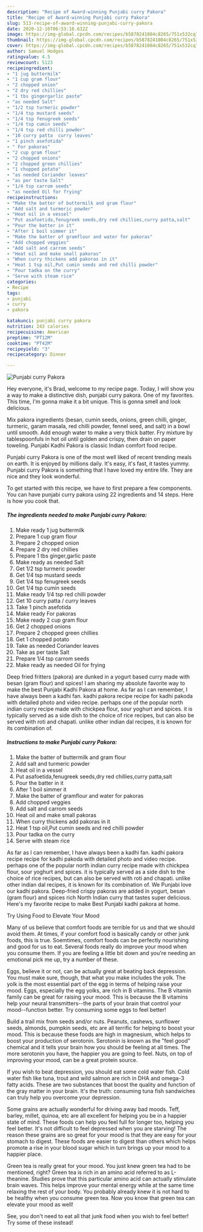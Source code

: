 ```yaml
---
description: "Recipe of Award-winning Punjabi curry Pakora"
title: "Recipe of Award-winning Punjabi curry Pakora"
slug: 513-recipe-of-award-winning-punjabi-curry-pakora
date: 2020-12-16T06:53:18.632Z
image: https://img-global.cpcdn.com/recipes/b5878241084c8265/751x532cq70/punjabi-curry-pakora-recipe-main-photo.jpg
thumbnail: https://img-global.cpcdn.com/recipes/b5878241084c8265/751x532cq70/punjabi-curry-pakora-recipe-main-photo.jpg
cover: https://img-global.cpcdn.com/recipes/b5878241084c8265/751x532cq70/punjabi-curry-pakora-recipe-main-photo.jpg
author: Samuel Hodges
ratingvalue: 4.5
reviewcount: 5123
recipeingredient:
- "1 jug buttermilk"
- "1 cup gram flour"
- "2 chopped onion"
- "2 dry red chillies"
- "1 tbs gingergarlic paste"
- "as needed Salt"
- "1/2 tsp turmeric powder"
- "1/4 tsp mustard seeds"
- "1/4 tsp fenugreek seeds"
- "1/4 tsp cumin seeds"
- "1/4 tsp red chilli powder"
- "10 curry patta  curry leaves"
- "1 pinch asefotida"
- " For pakoras"
- "2 cup gram flour"
- "2 chopped onions"
- "2 chopped green chillies"
- "1 chopped potato"
- "as needed Coriander leaves"
- "as per taste Salt"
- "1/4 tsp carrom seeds"
- "as needed Oil for frying"
recipeinstructions:
- "Make the batter of buttermilk and gram flour"
- "Add salt and turmeric powder"
- "Heat oil in a vessel"
- "Put asafoetida,fenugreek seeds,dry red chillies,curry patta,salt"
- "Pour the batter in it"
- "After 1 boil simmer it"
- "Make the batter of gramflour and water for pakoras"
- "Add chopped veggies"
- "Add salt and carrom seeds"
- "Heat oil and make small pakoras"
- "When curry thickens add pakoras in it"
- "Heat 1 tsp oil,Put cumin seeds and red chilli powder"
- "Pour tadka on the curry"
- "Serve with steam rice"
categories:
- Recipe
tags:
- punjabi
- curry
- pakora

katakunci: punjabi curry pakora 
nutrition: 243 calories
recipecuisine: American
preptime: "PT12M"
cooktime: "PT42M"
recipeyield: "3"
recipecategory: Dinner

---
```



![Punjabi curry Pakora](https://img-global.cpcdn.com/recipes/b5878241084c8265/751x532cq70/punjabi-curry-pakora-recipe-main-photo.jpg)

Hey everyone, it's Brad, welcome to my recipe page. Today, I will show you a way to make a distinctive dish, punjabi curry pakora. One of my favorites. This time, I'm gonna make it a bit unique. This is gonna smell and look delicious.

Mix pakora ingredients (besan, cumin seeds, onions, green chilli, ginger, turmeric, garam masala, red chilli powder, fennel seed, and salt) in a bowl until smooth. Add enough water to make a very thick batter. Fry mixture by tablespoonfuls in hot oil until golden and crispy, then drain on paper toweling. Punjabi Kadhi Pakora is classic Indian comfort food recipe.

Punjabi curry Pakora is one of the most well liked of recent trending meals on earth. It is enjoyed by millions daily. It's easy, it's fast, it tastes yummy. Punjabi curry Pakora is something that I have loved my entire life. They are nice and they look wonderful.


To get started with this recipe, we have to first prepare a few components. You can have punjabi curry pakora using 22 ingredients and 14 steps. Here is how you cook that.

<!--inarticleads1-->

##### The ingredients needed to make Punjabi curry Pakora:

1. Make ready 1 jug buttermilk
1. Prepare 1 cup gram flour
1. Prepare 2 chopped onion
1. Prepare 2 dry red chillies
1. Prepare 1 tbs ginger,garlic paste
1. Make ready as needed Salt
1. Get 1/2 tsp turmeric powder
1. Get 1/4 tsp mustard seeds
1. Get 1/4 tsp fenugreek seeds
1. Get 1/4 tsp cumin seeds
1. Make ready 1/4 tsp red chilli powder
1. Get 10 curry patta / curry leaves
1. Take 1 pinch asefotida
1. Make ready  For pakoras
1. Make ready 2 cup gram flour
1. Get 2 chopped onions
1. Prepare 2 chopped green chillies
1. Get 1 chopped potato
1. Take as needed Coriander leaves
1. Take as per taste Salt
1. Prepare 1/4 tsp carrom seeds
1. Make ready as needed Oil for frying


Deep fried fritters (pakora) are dunked in a yogurt based curry made with besan (gram flour) and spices! I am sharing my absolute favorite way to make the best Punjabi Kadhi Pakora at home. As far as I can remember, I have always been a kadhi fan. kadhi pakora recipe recipe for kadhi pakoda with detailed photo and video recipe. perhaps one of the popular north indian curry recipe made with chickpea flour, sour yoghurt and spices. it is typically served as a side dish to the choice of rice recipes, but can also be served with roti and chapati. unlike other indian dal recipes, it is known for its combination of. 

<!--inarticleads2-->

##### Instructions to make Punjabi curry Pakora:

1. Make the batter of buttermilk and gram flour
1. Add salt and turmeric powder
1. Heat oil in a vessel
1. Put asafoetida,fenugreek seeds,dry red chillies,curry patta,salt
1. Pour the batter in it
1. After 1 boil simmer it
1. Make the batter of gramflour and water for pakoras
1. Add chopped veggies
1. Add salt and carrom seeds
1. Heat oil and make small pakoras
1. When curry thickens add pakoras in it
1. Heat 1 tsp oil,Put cumin seeds and red chilli powder
1. Pour tadka on the curry
1. Serve with steam rice


As far as I can remember, I have always been a kadhi fan. kadhi pakora recipe recipe for kadhi pakoda with detailed photo and video recipe. perhaps one of the popular north indian curry recipe made with chickpea flour, sour yoghurt and spices. it is typically served as a side dish to the choice of rice recipes, but can also be served with roti and chapati. unlike other indian dal recipes, it is known for its combination of. We Punjabi love our kadhi pakora. Deep-fried crispy pakoras are added in yogurt, besan (gram flour) and spices rich North Indian curry that tastes super delicious. Here&#39;s my favorite recipe to make Best Punjabi kadhi pakora at home. 

Try Using Food to Elevate Your Mood


Many of us believe that comfort foods are terrible for us and that we should avoid them. At times, if your comfort food is basically candy or other junk foods, this is true. Soemtimes, comfort foods can be perfectly nourishing and good for us to eat. Several foods really do improve your mood when you consume them. If you are feeling a little bit down and you're needing an emotional pick me up, try a number of these.

Eggs, believe it or not, can be actually great at beating back depression. You must make sure, though, that what you make includes the yolk. The yolk is the most essential part of the egg in terms of helping raise your mood. Eggs, especially the egg yolks, are rich in B vitamins. The B vitamin family can be great for raising your mood. This is because the B vitamins help your neural transmitters--the parts of your brain that control your mood--function better. Try consuming some eggs to feel better!

Build a trail mix from seeds and/or nuts. Peanuts, cashews, sunflower seeds, almonds, pumpkin seeds, etc are all terrific for helping to boost your mood. This is because these foods are high in magnesium, which helps to boost your production of serotonin. Serotonin is known as the "feel good" chemical and it tells your brain how you should be feeling at all times. The more serotonin you have, the happier you are going to feel. Nuts, on top of improving your mood, can be a great protein source.

If you wish to beat depression, you should eat some cold water fish. Cold water fish like tuna, trout and wild salmon are rich in DHA and omega-3 fatty acids. These are two substances that boost the quality and function of the gray matter in your brain. It's the truth: consuming tuna fish sandwiches can truly help you overcome your depression. 

Some grains are actually wonderful for driving away bad moods. Teff, barley, millet, quinoa, etc are all excellent for helping you be in a happier state of mind. These foods can help you feel full for longer too, helping you feel better. It's not difficult to feel depressed when you are starving! The reason these grains are so great for your mood is that they are easy for your stomach to digest. These foods are easier to digest than others which helps promote a rise in your blood sugar which in turn brings up your mood to a happier place.

Green tea is really great for your mood. You just knew green tea had to be mentioned, right? Green tea is rich in an amino acid referred to as L-theanine. Studies prove that this particular amino acid can actually stimulate brain waves. This helps improve your mental energy while at the same time relaxing the rest of your body. You probably already knew it is not hard to be healthy when you consume green tea. Now you know that green tea can elevate your mood as well!

See, you don't need to eat all that junk food when you wish to feel better! Try some of these instead!

